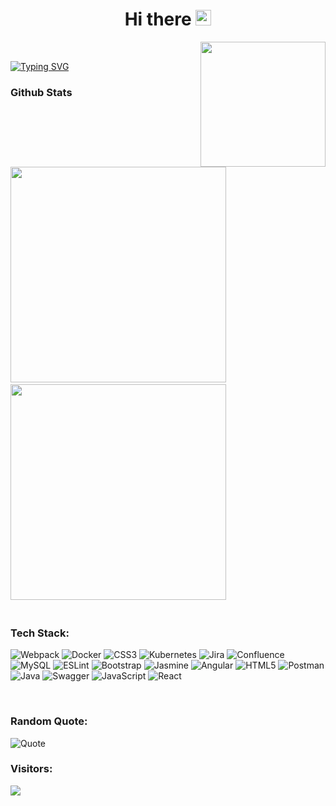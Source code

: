 
<div align="center">
   <h1>Hi there <img src="https://media.giphy.com/media/hvRJCLFzcasrR4ia7z/giphy.gif" width="25px"> </h1>
</div>

<img align='right' src="https://media.giphy.com/media/ieyl9zmCjO4b4t6qoY/giphy.gif" width="200"/>

<br>

[![Typing SVG](https://readme-typing-svg.demolab.com?font=Fira+Code&size=20&duration=2000&pause=1000&vCenter=true&color=79A360&center=false&width=670&lines=greeting+%3D++%E0%A4%A8%E0%A4%AE%E0%A4%B8%E0%A5%8D%E0%A4%A4%E0%A5%87+(Namaste)%F0%9F%99%8F%F0%9F%8F%BB;self.name+%3D+Riya+Bulia;self.location+%3D+India;self.role+%3D+Software+Engineer;self.like+%3D+Organized+and+clean+code;self.sparetime+%3D+Like+watching+movies)](https://git.io/typing-svg)
<br>

<h3 align="left">Github Stats</h3>
<div align="left" > 
  <img width="345" src="https://github-readme-stats.vercel.app/api?username=RiyaBulia12&show_icons=true&theme=calm"/> &nbsp;
  <img width="345" src="http://github-readme-streak-stats.herokuapp.com?user=RiyaBulia12&theme=onedark&date_format=M%20j%5B%2C%20Y%5D"/> &nbsp;
  <!--<img width="290" src="https://github-readme-stats.vercel.app/api/top-langs?username=riyabulia12&show_icons=true&locale=en&layout=compact&theme=onedark"/>-->
</div>

<br>

### Tech Stack:
![Webpack](https://img.shields.io/badge/webpack-%238DD6F9.svg?style=for-the-badge&logo=webpack&logoColor=black) ![Docker](https://img.shields.io/badge/docker-%230db7ed.svg?style=for-the-badge&logo=docker&logoColor=white) ![CSS3](https://img.shields.io/badge/css3-%231572B6.svg?style=for-the-badge&logo=css3&logoColor=white) ![Kubernetes](https://img.shields.io/badge/kubernetes-%23326ce5.svg?style=for-the-badge&logo=kubernetes&logoColor=white) ![Jira](https://img.shields.io/badge/jira-%230A0FFF.svg?style=for-the-badge&logo=jira&logoColor=white) ![Confluence](https://img.shields.io/badge/confluence-%23172BF4.svg?style=for-the-badge&logo=confluence&logoColor=white) ![MySQL](https://img.shields.io/badge/mysql-%2300f.svg?style=for-the-badge&logo=mysql&logoColor=white) ![ESLint](https://img.shields.io/badge/ESLint-4B3263?style=for-the-badge&logo=eslint&logoColor=white) ![Bootstrap](https://img.shields.io/badge/bootstrap-%23563D7C.svg?style=for-the-badge&logo=bootstrap&logoColor=white) ![Jasmine](https://img.shields.io/badge/jasmine-%238A4182.svg?style=for-the-badge&logo=jasmine&logoColor=white) ![Angular](https://img.shields.io/badge/angular-%23DD0031.svg?style=for-the-badge&logo=angular&logoColor=white) ![HTML5](https://img.shields.io/badge/html5-%23E34F26.svg?style=for-the-badge&logo=html5&logoColor=white) ![Postman](https://img.shields.io/badge/Postman-FF6C37?style=for-the-badge&logo=postman&logoColor=white) ![Java](https://img.shields.io/badge/java-%23ED8B00.svg?style=for-the-badge&logo=java&logoColor=white) ![Swagger](https://img.shields.io/badge/-Swagger-%23Clojure?style=for-the-badge&logo=swagger&logoColor=white) ![JavaScript](https://img.shields.io/badge/javascript-%23323330.svg?style=for-the-badge&logo=javascript&logoColor=%23F7DF1E) ![React](https://img.shields.io/badge/react-%2320232a.svg?style=for-the-badge&logo=react&logoColor=%2361DAFB)

<br>

### Random Quote:
![Quote](https://github-readme-quotes.herokuapp.com/quote?quoteCategory=fun&layout=churchill&theme=calm)

### Visitors:
![](https://komarev.com/ghpvc/?username=RiyaBulia12&style=flat-square)

